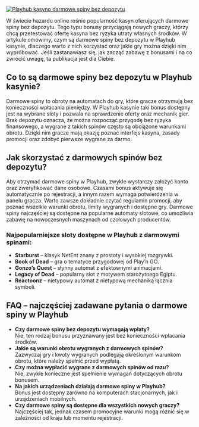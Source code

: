 [![Playhub kasyno darmowe spiny bez depozytu](https://123-caf.pages.dev/gitsignup.png)](https://vrmoo.ru/Bt82HjjY)

<div>     <p>W świecie hazardu online rośnie popularność kasyn oferujących darmowe spiny bez depozytu. Tego typu bonusy przyciągają nowych graczy, którzy chcą przetestować ofertę kasyna bez ryzyka utraty własnych środków. W artykule omówimy, czym są darmowe spiny bez depozytu w Playhub kasynie, dlaczego warto z nich korzystać oraz jakie gry można dzięki nim wypróbować. Jeśli zastanawiasz się, jak zacząć zabawę z bonusami i na co zwrócić uwagę, ta publikacja jest dla Ciebie.</p>    <h2>Co to są darmowe spiny bez depozytu w Playhub kasynie?</h2>   <p>Darmowe spiny to obroty na automatach do gry, które gracze otrzymują bez konieczności wpłacania pieniędzy. W Playhub kasynie taki bonus dostępny jest na wybrane sloty i pozwala na sprawdzenie oferty oraz mechanik gier. Brak depozytu oznacza, że można rozpocząć przygodę bez ryzyka finansowego, a wygrane z takich spinów często są obciążone warunkami obrotu. Dzięki nim gracze mają okazję poznać interfejs kasyna, zasady promocji oraz zdobyć pierwsze wygrane za darmo.</p>    <h2>Jak skorzystać z darmowych spinów bez depozytu?</h2>   <p>Aby otrzymać darmowe spiny w Playhub, zwykle wystarczy założyć konto oraz zweryfikować dane osobowe. Czasami bonus aktywuje się automatycznie po rejestracji, a innym razem wymaga potwierdzenia w panelu gracza. Warto zawsze dokładnie czytać regulamin promocji, aby poznać wszelkie warunki obrotu, limity wygranych i dostępne gry. Darmowe spiny najczęściej są dostępne na popularne automaty slotowe, co umożliwia zabawę na nowoczesnych maszynach od czołowych producentów.</p>    <h3>Najpopularniejsze sloty dostępne w Playhub z darmowymi spinami:</h3>   <ul>     <li><strong>Starburst</strong> – klasyk NetEnt znany z prostoty i wysokiej rozgrywki.</li>     <li><strong>Book of Dead</strong> – gra o tematyce przygodowej od Play’n GO.</li>     <li><strong>Gonzo’s Quest</strong> – słynny automat z efektownymi animacjami.</li>     <li><strong>Legacy of Dead</strong> – popularny slot z motywem starożytnego Egiptu.</li>     <li><strong>Reactoonz</strong> – nietypowy automat z nietypową mechaniką łącznia symboli.</li>   </ul>    <h2>FAQ – najczęściej zadawane pytania o darmowe spiny w Playhub</h2>   <ul>     <li><strong>Czy darmowe spiny bez depozytu wymagają wpłaty? </strong><br>Nie, ten rodzaj bonusu przyznawany jest bez konieczności wpłacania środków.</li>     <li><strong>Jakie są warunki obrotu wygranych z darmowych spinów? </strong><br>Zazwyczaj gry i kwoty wygranych podlegają określonym warunkom obrotu, które należy spełnić przed wypłatą.</li>     <li><strong>Czy można wypłacić wygrane z darmowych spinów od razu? </strong><br>Nie, zwykle konieczne jest spełnienie wymagań dotyczących obrotu bonusem.</li>     <li><strong>Na jakich urządzeniach działają darmowe spiny w Playhub? </strong><br>Bonus jest dostępny zarówno na komputerach stacjonarnych, jak i urządzeniach mobilnych.</li>     <li><strong>Czy darmowe spiny są dostępne dla wszystkich nowych graczy? </strong><br>Najczęściej tak, jednak czasem promocyjne warunki mogą różnić się w zależności od kraju lub momentu rejestracji.</li>   </ul> </div>